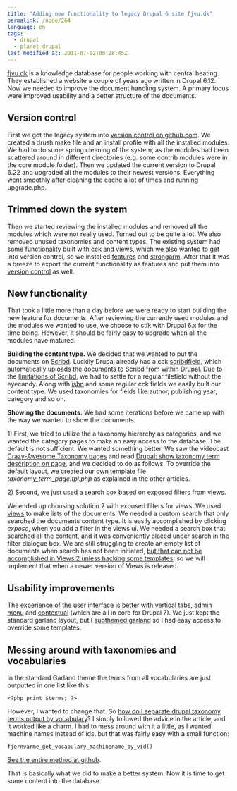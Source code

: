 ```yaml
---
title: "Adding new functionality to legacy Drupal 6 site fjvu.dk"
permalink: /node/264
language: en
tags:
  - drupal
  - planet drupal
last_modified_at: 2011-07-02T00:28:45Z
---
```


[fjvu.dk](http://fjvu.dk) is a knowledge database for people working with central heating. They established a website a couple of years ago written in Drupal 6.12. Now we needed to improve the document handling system. A primary focus were improved usability and a better structure of the documents.

Version control
---------------

First we got the legacy system into [version control on github.com](http://github.com/fjvu). We created a drush make file and an install profile with all the installed modules. We had to do some spring cleaning of the system, as the modules had been scattered around in different directories (e.g. some contrib modules were in the core module folder). Then we updated the current version to Drupal 6.22 and upgraded all the modules to their newest versions. Everything went smoothly after cleaning the cache a lot of times and running upgrade.php.

Trimmed down the system
-----------------------

Then we started reviewing the installed modules and removed all the modules which were not really used. Turned out to be quite a lot. We also removed unused taxonomies and content types. The existing system had some functionality built with cck and views, which we also wanted to get into version control, so we installed [features](http://drupal.org/project/features) and [strongarm](http://drupal.org/project/strongarm). After that it was a breeze to export the current functionality as features and put them into [version control](http://github.com/fjvu/fjvu-modules) as well.

New functionality
-----------------

That took a little more than a day before we were ready to start building the new feature for documents. After reviewing the currently used modules and the modules we wanted to use, we choose to stik with Drupal 6.x for the time being. However, it should be fairly easy to upgrade when all the modules have matured.

**Building the content type.** We decided that we wanted to put the documents on [Scribd](http://scribd.com). Luckily Drupal already had a cck [scribdfield](http://drupal.org/project/scribdfield), which automatically uploads the documents to Scribd from within Drupal. Due to the [limitations of Scribd](/node/271), we had to settle for a regular filefield without the eyecandy. Along with [isbn](http://drupal.org/project/isbn) and some regular cck fields we easily built our content type. We used taxonomies for fields like author, publishing year, category and so on.

**Showing the documents.** We had some iterations before we came up with the way we wanted to show the documents.

1\) First, we tried to utilize the a taxonomy hierarchy as categories, and we wanted the category pages to make an easy access to the database. The default is not sufficient. We wanted something better. We saw the videocast [Crazy-Awesome Taxonomy pages](http://mustardseedmedia.com/podcast/episode31) and read [Drupal: show taxonomy term description on page](http://planken.org/2009/06/27/drupal-show-taxonomy-term-description-page), and we decided to do as follows. To override the default layout, we created our own template file _taxonomy\_term\_page.tpl.php_ as explained in the other articles.

2\) Second, we just used a search box based on exposed filters from views.

We ended up choosing solution 2 with exposed filters for views. We used [views](http://drupal.org/project/views) to make lists of the documents. We needed a custom search that only searched the documents content type. It is easily accomplished by clicking _expose_, when you add a filter in the views ui. We needed a search box that searched all the content, and it was conveniently placed under search in the filter dialogue box. We are still struggling to create an empty list of documents when search has not been initiated, [but that can not be accomplished in Views 2 unless hacking some templates](http://drupal.org/node/1110000), so we will implement that when a newer version of Views is released.

Usability improvements
----------------------

The experience of the user interface is better with [vertical tabs](http://drupal.org/project/vertical_tabs), [admin menu](http://drupal.org/project/admin_menu) and [contextual](http://drupal.org/project/contextual) (which are all in core for Drupal 7). We just kept the standard garland layout, but I [subthemed garland](http://github.com/fjvu/fjernvarme-theme) so I had easy access to override some templates.

Messing around with taxonomies and vocabularies
-----------------------------------------------

In the standard Garland theme the terms from all vocabularies are just outputted in one list like this:

`<?php print $terms; ?>`

However, I wanted to change that. So [how do I separate drupal taxonomy terms output by vocabulary](https://timonweb.com/posts/how-to-separate-drupal-taxonomy-terms-output-by-vocabulary/)? I simply followed the advice in the article, and it worked like a charm. I had to mess around with it a little, as I wanted machine names instead of ids, but that was fairly easy with a small function:

`fjernvarme_get_vocabulary_machinename_by_vid()`

[See the entire method at github](https://github.com/fjvu/fjernvarme-theme/blob/master/template.php).

That is basically what we did to make a better system. Now it is time to get some content into the database.
